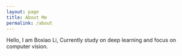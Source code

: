 ```yaml
---
layout: page
title: About Me
permalink: /about
---
```


Hello, I am Boxiao Li, Currently study on deep learning and focus on computer vision.